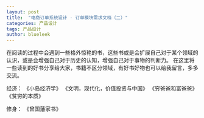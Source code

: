 ```yaml
---
layout: post
title:  "电商订单系统设计 - 订单模块需求文档（二）"
categories: 产品设计
tags: 产品设计
author: blueleek
---
```

 
 
在阅读的过程中会遇到一些格外惊艳的书，这些书或是会扩展自己对于某个领域的认识，或是会增强自己对于历史的认知，增强自己对于事物的判断力。
在这里将一些读到的好书分享给大家，书籍不区分领域，有好书好物也可以给我留言，多多交流。



经济：
《小岛经济学》
《文明，现代化，价值投资与中国》
《穷爸爸和富爸爸》
《贫穷的本质》
 
 
修身：
《曾国藩家书》




